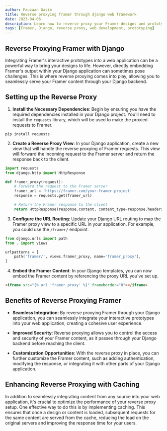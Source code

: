 ```yaml
---
author: Fauzaan Gasim
title: Reverse proxying framer through django web framework
date: 2023-04-06
description: Learn how to reverse proxy your Framer designs and prototypes through the Django web framework, enabling you to seamlessly integrate your interactive content into your web application.
tags: [Framer, Django, reverse proxy, web development, prototyping]
---
```


## Reverse Proxying Framer with Django

Integrating Framer's interactive prototypes into a web application can be a powerful way to bring your designs to life. However, directly embedding Framer's output within your Django application can sometimes pose challenges. This is where reverse proxying comes into play, allowing you to seamlessly serve your Framer content through your Django backend.

## Setting up the Reverse Proxy

1. **Install the Necessary Dependencies**: Begin by ensuring you have the required dependencies installed in your Django project. You'll need to install the `requests` library, which will be used to make the proxied requests to Framer.

```
pip install requests
```

2. **Create a Reverse Proxy View**: In your Django application, create a new view that will handle the reverse proxying of Framer requests. This view will forward the incoming request to the Framer server and return the response back to the client.

```python
import requests
from django.http import HttpResponse

def framer_proxy(request):
    # Forward the request to the Framer server
    framer_url = 'https://framer.com/your-framer-project'
    response = requests.get(framer_url)

    # Return the Framer response to the client
    return HttpResponse(response.content, content_type=response.headers['Content-Type'])
```

3. **Configure the URL Routing**: Update your Django URL routing to map the Framer proxy view to a specific URL in your application. For example, you could use the `/framer/` endpoint.

```python
from django.urls import path
from . import views

urlpatterns = [
    path('framer/', views.framer_proxy, name='framer_proxy'),
]
```

4. **Embed the Framer Content**: In your Django templates, you can now embed the Framer content by referencing the proxy URL you've set up.

```html
<iframe src="{% url 'framer_proxy' %}" frameborder="0"></iframe>
```

## Benefits of Reverse Proxying Framer

- **Seamless Integration**: By reverse proxying Framer through your Django application, you can seamlessly integrate your interactive prototypes into your web application, creating a cohesive user experience.

- **Improved Security**: Reverse proxying allows you to control the access and security of your Framer content, as it passes through your Django backend before reaching the client.

- **Customization Opportunities**: With the reverse proxy in place, you can further customize the Framer content, such as adding authentication, modifying the response, or integrating it with other parts of your Django application.

## Enhancing Reverse Proxying with Caching

In addition to seamlessly integrating content from any source into your web application, it's crucial to optimize the performance of your reverse proxy setup. One effective way to do this is by implementing caching. This ensures that once a design or content is loaded, subsequent requests for the same content are served from the cache, reducing the load on the original servers and improving the response time for your users.

